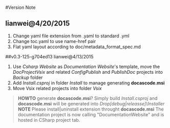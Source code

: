 #Version Note
## lianwei@4/20/2015
1. Change yaml file extension from .yaml to standard .yml
2. Change toc.yaml to use name-href pair
3. Flat yaml layout according to doc/metadata_format_spec.md


##v0.3-125-g704ed13 lianwei@4/13/2015
1. Use *Csharp Website* as *Documentation Website*'s template, move the *DocProjectVsix* and related *ConfigPublish* and *PublishDoc* projects into *Backup* folder
2. Add *Install.csproj* in folder *Install* to manage generating **docascode.msi**
3. Move Vsix related projects into folder *Vsix*

>**HOWTO** generate **docascode.msi**?
> Simply build *Install.csproj* and **docascode.msi** will be generated into *Drop\[debug|releasse]\Installer*
> **NOTE**
> Please install|uninstall extension throught **docascode.msi**
> The documentation project is now calling "DocumentationWebsite" and is hosted in CSharp project tab.